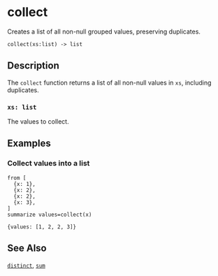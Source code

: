 # collect

Creates a list of all non-null grouped values, preserving duplicates.

```tql
collect(xs:list) -> list
```

## Description

The `collect` function returns a list of all non-null values in `xs`, including
duplicates.

### `xs: list`

The values to collect.

## Examples

### Collect values into a list

```tql
from [
  {x: 1},
  {x: 2},
  {x: 2},
  {x: 3},
]
summarize values=collect(x)
```

```tql
{values: [1, 2, 2, 3]}
```

## See Also

[`distinct`](distinct.md), [`sum`](sum.md)
